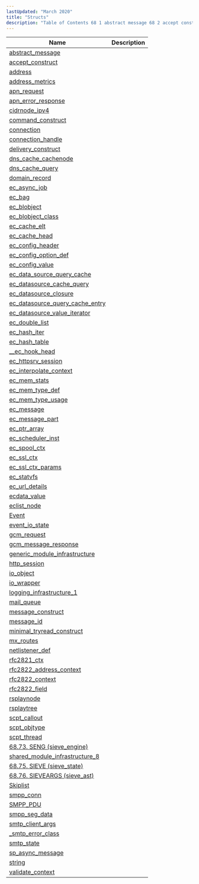 ```yaml
---
lastUpdated: "March 2020"
title: "Structs"
description: "Table of Contents 68 1 abstract message 68 2 accept construct 68 3 address 68 4 address metrics 68 5 apn request 68 6 apn error response 68 7 cidrnode ipv 4 68 8 command construct 68 9 connection 68 10 connection handle 68 11 delivery construct 68 12 dns..."
---
```



| Name                                                                                                                                    | Description |
|-----------------------------------------------------------------------------------------------------------------------------------------|-------------|
| [abstract_message](/momentum/3/3-api/structs-abstract-message)                                |             |
| [accept_construct](/momentum/3/3-api/structs-accept-construct)                                |             |
| [address](/momentum/3/3-api/structs-address)                                                  |             |
| [address_metrics](/momentum/3/3-api/structs-address-metrics)                                  |             |
| [apn_request](/momentum/3/3-api/structs-apn-request)                                          |             |
| [apn_error_response](/momentum/3/3-api/structs-apn-error-response)                            |             |
| [cidrnode_ipv4](/momentum/3/3-api/structs-cidrnode-ipv-4)                                      |             |
| [command_construct](/momentum/3/3-api/structs-command-construct)                              |             |
| [connection](/momentum/3/3-api/structs-connection)                                            |             |
| [connection_handle](/momentum/3/3-api/structs-connection-handle)                             |             |
| [delivery_construct](/momentum/3/3-api/structs-delivery-construct)                           |             |
| [dns_cache_cachenode](/momentum/3/3-api/structs-dns-cache-cachenode)                         |             |
| [dns_cache_query](/momentum/3/3-api/structs-dns-cache-query)                                 |             |
| [domain_record](/momentum/3/3-api/structs-domain-record)                                     |             |
| [ec_async_job](/momentum/3/3-api/structs-ec-async-job)                                       |             |
| [ec_bag](/momentum/3/3-api/structs-ec-bag)                                                   |             |
| [ec_blobject](/momentum/3/3-api/structs-ec-blobject)                                         |             |
| [ec_blobject_class](/momentum/3/3-api/structs-ec-blobject-class)                             |             |
| [ec_cache_elt](/momentum/3/3-api/structs-ec-cache-elt)                                       |             |
| [ec_cache_head](/momentum/3/3-api/structs-ec-cache-head)                                     |             |
| [ec_config_header](/momentum/3/3-api/structs-ec-config-header)                               |             |
| [ec_config_option_def](/momentum/3/3-api/structs-ec-config-option-def)                       |             |
| [ec_config_value](/momentum/3/3-api/structs-ec-config-value)                                 |             |
| [ec_data_source_query_cache](/momentum/3/3-api/structs-ec-data-source-query-cache)           |             |
| [ec_datasource_cache_query](/momentum/3/3-api/structs-ec-datasource-cache-query)             |             |
| [ec_datasource_closure](/momentum/3/3-api/structs-ec-datasource-closure)                     |             |
| [ec_datasource_query_cache_entry](/momentum/3/3-api/structs-ec-datasource-query-cache-entry) |             |
| [ec_datasource_value_iterator](/momentum/3/3-api/structs-ec-datasource-value-iterator)       |             |
| [ec_double_list](/momentum/3/3-api/structs-ec-double-list)                                   |             |
| [ec_hash_iter](/momentum/3/3-api/structs-ec-hash-iter)                                       |             |
| [ec_hash_table](/momentum/3/3-api/structs-ec-hash-table)                                     |             |
| [__ec_hook_head](/momentum/3/3-api/structs-ec-hook-head)                                     |             |
| [ec_httpsrv_session](/momentum/3/3-api/structs-ec-httpsrv-session)                           |             |
| [ec_interpolate_context](/momentum/3/3-api/structs-ec-interpolate-context)                   |             |
| [ec_mem_stats](/momentum/3/3-api/structs-ec-mem-stats)                                       |             |
| [ec_mem_type_def](/momentum/3/3-api/structs-ec-mem-type-def)                                 |             |
| [ec_mem_type_usage](/momentum/3/3-api/structs-ec-mem-type-usage)                             |             |
| [ec_message](/momentum/3/3-api/structs-ec-message)                                           |             |
| [ec_message_part](/momentum/3/3-api/structs-ec-message-part)                                 |             |
| [ec_ptr_array](/momentum/3/3-api/structs-ec-ptr-array)                                       |             |
| [ec_scheduler_inst](/momentum/3/3-api/structs-ec-scheduler-inst)                             |             |
| [ec_spool_ctx](/momentum/3/3-api/structs-ec-spool-ctx)                                       |             |
| [ec_ssl_ctx](/momentum/3/3-api/structs-ec-ssl-ctx)                                           |             |
| [ec_ssl_ctx_params](/momentum/3/3-api/structs-ec-ssl-ctx-params)                             |             |
| [ec_statvfs](/momentum/3/3-api/structs-ec-statvfs)                                           |             |
| [ec_url_details](/momentum/3/3-api/structs-ec-url-details)                                   |             |
| [ecdata_value](/momentum/3/3-api/structs-ecdata-value)                                       |             |
| [eclist_node](/momentum/3/3-api/structs-eclist-node)                                         |             |
| [Event](/momentum/3/3-api/structs-event)                                                     |             |
| [event_io_state](/momentum/3/3-api/structs-event-io-state)                                   |             |
| [gcm_request](/momentum/3/3-api/structs-gcm-request)                                         |             |
| [gcm_message_response](/momentum/3/3-api/structs-gcm-message-response)                       |             |
| [generic_module_infrastructure](/momentum/3/3-api/structs-generic-module-infrastructure)     |             |
| [http_session](/momentum/3/3-api/structs-http-session)                                       |             |
| [io_object](/momentum/3/3-api/structs-io-object)                                             |             |
| [io_wrapper](/momentum/3/3-api/structs-io-wrapper)                                           |             |
| [logging_infrastructure_1](/momentum/3/3-api/structs-logging-infrastructure-1)               |             |
| [mail_queue](/momentum/3/3-api/structs-mail-queue)                                           |             |
| [message_construct](/momentum/3/3-api/structs-message-construct)                             |             |
| [message_id](/momentum/3/3-api/structs-message-id)                                           |             |
| [minimal_tryread_construct](/momentum/3/3-api/structs-minimal-tryread-construct)             |             |
| [mx_routes](/momentum/3/3-api/structs-mx-routes)                                             |             |
| [netlistener_def](/momentum/3/3-api/structs-netlistener-def)                                 |             |
| [rfc2821_ctx](/momentum/3/3-api/structs-rfc-2821-ctx)                                         |             |
| [rfc2822_address_context](/momentum/3/3-api/structs-rfc-2822-address-context)                 |             |
| [rfc2822_context](/momentum/3/3-api/structs-rfc-2822-context)                                 |             |
| [rfc2822_field](/momentum/3/3-api/structs-rfc-2822-field)                                     |             |
| [rsplaynode](/momentum/3/3-api/structs-rsplaynode)                                           |             |
| [rsplaytree](/momentum/3/3-api/structs-rsplaytree)                                           |             |
| [scpt_callout](/momentum/3/3-api/structs-scpt-callout)                                       |             |
| [scpt_objtype](/momentum/3/3-api/structs-scpt-objtype)                                       |             |
| [scpt_thread](/momentum/3/3-api/structs-scpt-thread)                                         |             |
| [68.73. SENG (sieve_engine)](https://support.messagesystems.com/docs/web-c-api/structs.seng.php)                                        |             |
| [shared_module_infrastructure_8](/momentum/3/3-api/structs-shared-module-infrastructure-8)   |             |
| [68.75. SIEVE (sieve_state)](https://support.messagesystems.com/docs/web-c-api/structs.sieve.php)                                       |             |
| [68.76. SIEVEARGS (sieve_ast)](https://support.messagesystems.com/docs/web-c-api/structs.sieve_ast.php)                                 |             |
| [Skiplist](/momentum/3/3-api/structs-skiplist)                                               |             |
| [smpp_conn](/momentum/3/3-api/structs-smpp-conn)                                             |             |
| [SMPP_PDU](/momentum/3/3-api/structs-smpp-pdu)                                               |             |
| [smpp_seg_data](/momentum/3/3-api/structs-smpp-seg-data)                                     |             |
| [smtp_client_args](/momentum/3/3-api/structs-smtp-client-args)                               |             |
| [_smtp_error_class](/momentum/3/3-api/structs-smtp-error-class)                              |             |
| [smtp_state](/momentum/3/3-api/structs-smtp-state)                                           |             |
| [sp_async_message](/momentum/3/3-api/structs-sp-async-message)                               |             |
| [string](/momentum/3/3-api/structs-string)                                                   |             |
| [validate_context](/momentum/3/3-api/structs-validate-context)                               |             |

